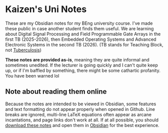 # Kaizen's Uni Notes
These are my Obsidian notes for my BEng university course. I've made these public in case another student finds them useful. We are learning about Digital Signal Processing and Field Programmable Gate Arrays in the first TB (2025-2026), then Embedded Operating Systems and Advanced Electronic Systems in the second TB (2026). (TB stands for Teaching Block, not [Tuberculosis](https://en.wikipedia.org/wiki/Tuberculosis))

**These notes are provided as-is**, meaning they are quite informal and sometimes unedited. If the lecturer is going quickly and I can't quite keep up, or if I'm baffled by something, there might be some cathartic profanity. You have been warned lol

## Note about reading them online
Because the notes are intended to be viewed in Obsidian, some features and text formatting do not appear properly when opened in Github. Line breaks are ignored, multi-line LaTeX equations often appear as arcane incantations, and page links don't work at all. If at all possible, you should [download these notes](https://github.com/Kaizen86/Uni-Notes/archive/refs/heads/master.zip) and open them in [Obsidian](https://obsidian.md) for the best experience.

